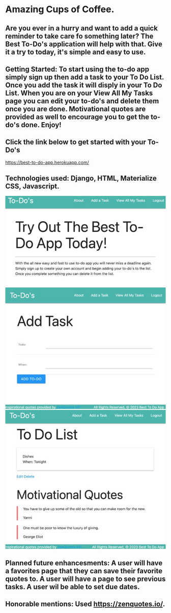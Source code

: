 # Amazing Cups of Coffee.

## Are you ever in a hurry and want to add a quick reminder to take care fo something later? The Best To-Do's application will help with that. Give it a try to today, it's simple and easy to use. 


## Getting Started: To start using the to-do app simply sign up then add a task to your To Do List. Once you add the task it will disply in your To Do List. When you are on your View All My Tasks page you can edit your to-do's and delete them once you are done. Motivational quotes are provided as well to encourage you to get the to-do's done.  Enjoy! 

## Click the link below to get started with your To-Do's
https://best-to-do-app.herokuapp.com/


## Technologies used: Django, HTML, Materialize CSS, Javascript.

![WireFrameHome](/main_app/imgs/Home.jpeg)
![WireFrametasks](/main_app/imgs/Add.jpeg)
![WireFrameviewAllTasks](/main_app/imgs/List.jpeg)

## Planned future enhancesments: A user will have a favorites page that they can save their favorite quotes to. A user will have a page to see previous tasks. A user wil be able to set due dates.


## Honorable mentions: Used https://zenquotes.io/.